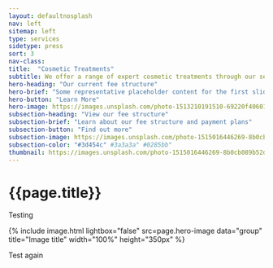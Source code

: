 ```yaml
---
layout: defaultnosplash
nav: left
sitemap: left
type: services
sidetype: press
sort: 3
nav-class: 
title:  "Cosmetic Treatments"
subtitle: We offer a range of expert cosmetic treatments through our seasoned professional staff
hero-heading: "Our current fee structure"
hero-brief: "Some representative placeholder content for the first slide"
hero-button: "Learn More"
hero-image: https://images.unsplash.com/photo-1513210191510-69220f40601d?ixlib=rb-4.0.3&ixid=MnwxMjA3fDB8MHxwaG90by1wYWdlfHx8fGVufDB8fHx8&auto=format&fit=crop&w=1770&q=80
subsection-heading: "View our fee structure"
subsection-brief: "Learn about our fee structure and payment plans"
subsection-button: "Find out more"
subsection-image: https://images.unsplash.com/photo-1515016446269-8b0cb089b52d?ixlib=rb-4.0.3&ixid=MnwxMjA3fDB8MHxwaG90by1wYWdlfHx8fGVufDB8fHx8&auto=format&fit=crop&w=1770&q=80
subsection-color: "#3d454c" #3a3a3a" #0285bb"
thumbnail: https://images.unsplash.com/photo-1515016446269-8b0cb089b52d?ixlib=rb-4.0.3&ixid=MnwxMjA3fDB8MHxwaG90by1wYWdlfHx8fGVufDB8fHx8&auto=format&fit=crop&w=1770&q=80
---
```

# {{page.title}}

Testing

{% include image.html lightbox="false" src=page.hero-image data="group" title="Image title" width="100%" height="350px" %}

Test again